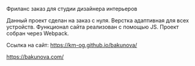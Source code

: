 Фриланс заказ для студии дизайнера интерьеров

Данный проект сделан на заказ с нуля.
Верстка адаптивная для всех устройств. Функционал сайта реализован с помощью JS. Проект собран через Webpack.

Ссылка на сайт:
https://km-og.github.io/bakunova/

https://bakunova.com/
